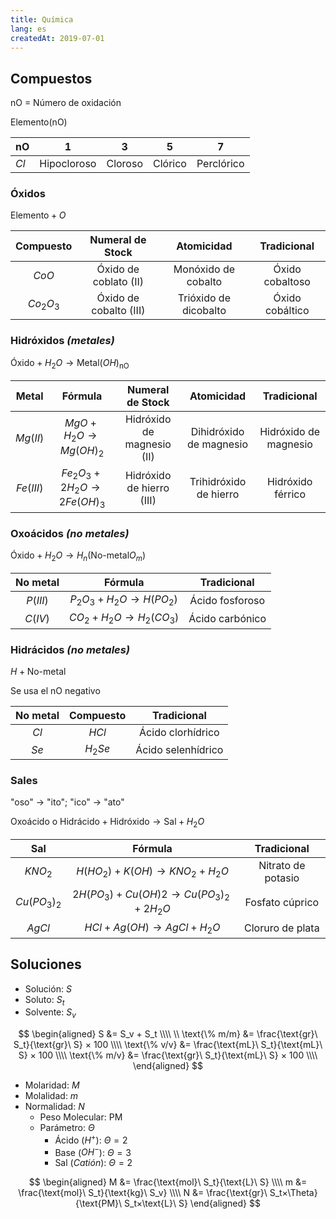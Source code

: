 ```yaml
---
title: Química
lang: es
createdAt: 2019-07-01
---
```


<!-- toc -->

## Compuestos

$\text{nO}$ = Número de oxidación

$\text{Elemento}(\text{nO})$

| $\text{nO}$ | $1$         | $3$     | $5$     | $7$        |
| ----------- | ----------- | ------- | ------- | ---------- |
| $Cl$        | Hipocloroso | Cloroso | Clórico | Perclórico |

### Óxidos

$\text{Elemento} + O$

| Compuesto |    Numeral de Stock    |      Atomicidad       |   Tradicional   |
| :-------: | :--------------------: | :-------------------: | :-------------: |
|   $CoO$   | Óxido de coblato (II)  |  Monóxido de cobalto  | Óxido cobaltoso |
| $Co_2O_3$ | Óxido de cobalto (III) | Trióxido de dicobalto | Óxido cobáltico |

### Hidróxidos _(metales)_

$\text{Óxido} + H_2O \rightarrow \text{Metal}(OH)_{\text{nO}}$

|   Metal   |                 Fórmula                 |      Numeral de Stock      |       Atomicidad        |      Tradicional      |
| :-------: | :-------------------------------------: | :------------------------: | :---------------------: | :-------------------: |
| $Mg(II)$  |    $MgO + H_2O \rightarrow Mg(OH)_2$    | Hidróxido de magnesio (II) | Dihidróxido de magnesio | Hidróxido de magnesio |
| $Fe(III)$ | $Fe_2O_3 + 2H_2O \rightarrow 2Fe(OH)_3$ | Hidróxido de hierro (III)  | Trihidróxido de hierro  |   Hidróxido férrico   |

### Oxoácidos _(no metales)_

$\text{Óxido} + H_2O \rightarrow H_n(\text{No-metal}O_m)$

| No metal |               Fórmula               |   Tradicional   |
| :------: | :---------------------------------: | :-------------: |
| $P(III)$ | $P_2O_3 + H_2O \rightarrow H(PO_2)$ | Ácido fosforoso |
| $C(IV)$  | $CO_2 + H_2O \rightarrow H_2(CO_3)$ | Ácido carbónico |

### Hidrácidos _(no metales)_

$H + \text{No-metal}$

Se usa el $\text{nO}$ negativo

| No metal | Compuesto |    Tradicional     |
| :------: | :-------: | :----------------: |
|   $Cl$   |   $HCl$   | Ácido clorhídrico  |
|   $Se$   |  $H_2Se$  | Ácido selenhídrico |

### Sales

"oso" -> "ito"; "ico" -> "ato"

$\text{Oxoácido o Hidrácido} + \text{Hidróxido} \rightarrow \text{Sal} + H_2O$

|     Sal      |                       Fórmula                       |    Tradicional     |
| :----------: | :-------------------------------------------------: | :----------------: |
|   $KNO_2$    |     $H(HO_2) + K(OH) \rightarrow KNO_2 + H_2O$      | Nitrato de potasio |
| $Cu(PO_3)_2$ | $2H(PO_3) + Cu(OH)2 \rightarrow Cu(PO_3)_2 + 2H_2O$ |  Fosfato cúprico   |
|    $AgCl$    |       $HCl + Ag(OH) \rightarrow AgCl + H_2O$        |  Cloruro de plata  |

## Soluciones

- Solución: $S$
- Soluto: $S_t$
- Solvente: $S_v$

$$
\begin{aligned}
S &= S_v + S_t \\\\
\\
\text{\% m/m} &= \frac{\text{gr}\ S_t}{\text{gr}\ S} × 100 \\\\
\text{\% v/v} &= \frac{\text{mL}\ S_t}{\text{mL}\ S} × 100 \\\\
\text{\% m/v} &= \frac{\text{gr}\ S_t}{\text{mL}\ S} × 100 \\\\
\end{aligned}
$$

- Molaridad: $M$
- Molalidad: $m$
- Normalidad: $N$
  - Peso Molecular: $\text{PM}$
  - Parámetro: $\Theta$
    - Ácido ($H^+$): $\Theta = 2$
    - Base ($OH^-$): $\Theta = 3$
    - Sal (_Catión_): $\Theta = 2$

$$
\begin{aligned}
M &= \frac{\text{mol}\ S_t}{\text{L}\ S} \\\\
m &= \frac{\text{mol}\ S_t}{\text{kg}\ S_v} \\\\
N &= \frac{\text{gr}\ S_t×\Theta}{\text{PM}\ S_t×\text{L}\ S}
\end{aligned}
$$
